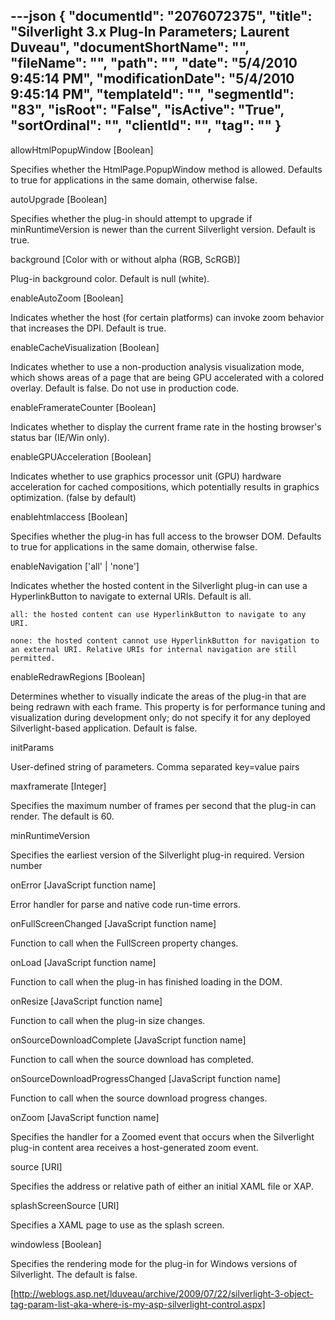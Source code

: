 ---json
{
  "documentId": "2076072375",
  "title": "Silverlight 3.x Plug-In Parameters; Laurent Duveau",
  "documentShortName": "",
  "fileName": "",
  "path": "",
  "date": "5/4/2010 9:45:14 PM",
  "modificationDate": "5/4/2010 9:45:14 PM",
  "templateId": "",
  "segmentId": "83",
  "isRoot": "False",
  "isActive": "True",
  "sortOrdinal": "",
  "clientId": "",
  "tag": ""
}
---

allowHtmlPopupWindow [Boolean]

Specifies whether the HtmlPage.PopupWindow  method is allowed. Defaults to true for applications in the same domain, otherwise false.


autoUpgrade [Boolean]

Specifies whether the plug-in should attempt to upgrade if minRuntimeVersion is newer than the current Silverlight version. Default is true.


background [Color with or without alpha (RGB, ScRGB)]

Plug-in background color. Default is null (white).


enableAutoZoom [Boolean]

Indicates whether the host (for certain platforms) can invoke zoom behavior that increases the DPI. Default is true.


enableCacheVisualization [Boolean]

Indicates whether to use a non-production analysis visualization mode, which shows areas of a page that are being GPU accelerated with a colored overlay. Default is false. Do not use in production code.


enableFramerateCounter [Boolean]

Indicates whether to display the current frame rate in the hosting browser's status bar (IE/Win only).


enableGPUAcceleration [Boolean]

Indicates whether to use graphics processor unit (GPU) hardware acceleration for cached compositions, which potentially results in graphics optimization. (false by default)


enablehtmlaccess [Boolean]

Specifies whether the plug-in has full access to the browser DOM. Defaults to true for applications in the same domain, otherwise false.


enableNavigation ['all' | 'none']

Indicates whether the hosted content in the Silverlight plug-in can use a HyperlinkButton to navigate to external URIs. Default is all. 	

    all: the hosted content can use HyperlinkButton to navigate to any URI.

    none: the hosted content cannot use HyperlinkButton for navigation to an external URI. Relative URIs for internal navigation are still permitted.


enableRedrawRegions [Boolean]

Determines whether to visually indicate the areas of the plug-in that are being redrawn with each frame. This property is for performance tuning and visualization during development only; do not specify it for any deployed Silverlight-based application. Default is false.


initParams 

User-defined string of parameters. 	Comma separated key=value pairs


maxframerate [Integer]

Specifies the maximum number of frames per second that the plug-in can render. The default is 60.


minRuntimeVersion 

Specifies the earliest version of the Silverlight plug-in required. 	Version number


onError [JavaScript function name]

Error handler for parse and native code run-time errors.


onFullScreenChanged [JavaScript function name]

Function to call when the FullScreen property changes.


onLoad [JavaScript function name]

Function to call when the plug-in has finished loading in the DOM.


onResize [JavaScript function name]

Function to call when the plug-in size changes.


onSourceDownloadComplete [JavaScript function name]

Function to call when the source download has completed.


onSourceDownloadProgressChanged [JavaScript function name]

Function to call when the source download progress changes.


onZoom [JavaScript function name]

Specifies the handler for a Zoomed event that occurs when the Silverlight plug-in content area receives a host-generated zoom event.


source  [URI]

Specifies the address or relative path of either an initial XAML file or XAP.


splashScreenSource [URI]

Specifies a XAML page to use as the splash screen.


windowless [Boolean]

Specifies the rendering mode for the plug-in for Windows versions of Silverlight. The default is false.

[http://weblogs.asp.net/lduveau/archive/2009/07/22/silverlight-3-object-tag-param-list-aka-where-is-my-asp-silverlight-control.aspx]
